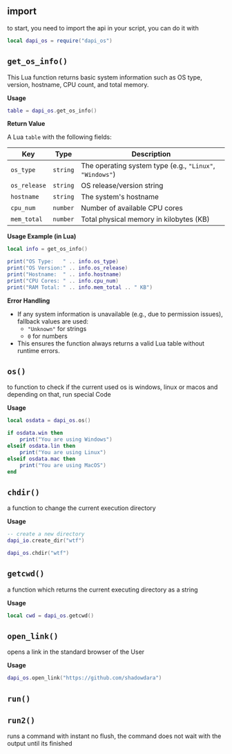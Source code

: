 ## import
to start, you need to import the api in your script, you can do it with
```lua
local dapi_os = require("dapi_os")
```

## `get_os_info()`

This Lua function returns basic system information such as OS type, version, hostname, CPU count, and total memory.

**Usage**

```lua
table = dapi_os.get_os_info()
```

**Return Value**

A Lua `table` with the following fields:

| Key         | Type     | Description                                               |
|-------------|----------|-----------------------------------------------------------|
| `os_type`   | `string` | The operating system type (e.g., `"Linux"`, `"Windows"`)  |
| `os_release`| `string` | OS release/version string                                 |
| `hostname`  | `string` | The system's hostname                                     |
| `cpu_num`   | `number` | Number of available CPU cores                             |
| `mem_total` | `number` | Total physical memory in kilobytes (KB)                   |

**Usage Example (in Lua)**

```lua
local info = get_os_info()

print("OS Type:   " .. info.os_type)
print("OS Version:" .. info.os_release)
print("Hostname:  " .. info.hostname)
print("CPU Cores: " .. info.cpu_num)
print("RAM Total: " .. info.mem_total .. " KB")
```

**Error Handling**

- If any system information is unavailable (e.g., due to permission issues), fallback values are used:
  - `"Unknown"` for strings
  - `0` for numbers
- This ensures the function always returns a valid Lua table without runtime errors.

## `os()`
to function to check if the current used os is windows, linux or macos
and depending on that, run special Code

**Usage**
```lua
local osdata = dapi_os.os()

if osdata.win then
    print("You are using Windows")
elseif osdata.lin then
    print("You are using Linux")
elseif osdata.mac then
    print("You are using MacOS")
end
```

## `chdir()`
a function to change the current execution directory

**Usage**
```lua
-- create a new directory
dapi_io.create_dir("wtf")

dapi_os.chdir("wtf")
```

## `getcwd()`
a function which returns the current executing directory as a string

**Usage**
```lua
local cwd = dapi_os.getcwd()
```

## `open_link()`
opens a link in the standard browser of the User

**Usage**
```lua
dapi_os.open_link("https://github.com/shadowdara")
```

## `run()`

## `run2()`
runs a command with instant no flush,
the command does not wait with the output until its finished
